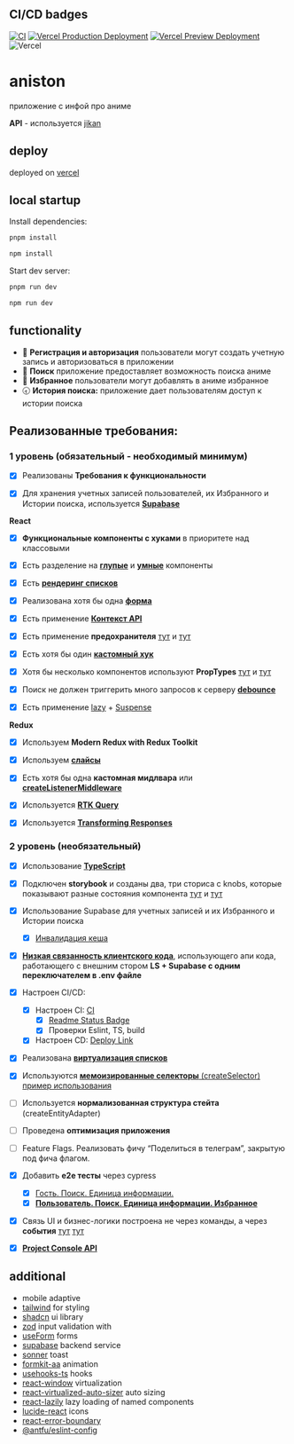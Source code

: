 ## <a id="ci-cd-badges"></a> CI/CD badges
[![CI](https://github.com/neequu/astoning/actions/workflows/ci.yml/badge.svg)](https://github.com/neequu/astoning/actions/workflows/ci.yml)
[![Vercel Production Deployment](https://github.com/neequu/astoning/actions/workflows/deploy.yml/badge.svg)](https://github.com/neequu/astoning/actions/workflows/deploy.yml)
[![Vercel Preview Deployment](https://github.com/neequu/astoning/actions/workflows/preview.yml/badge.svg)](https://github.com/neequu/astoning/actions/workflows/preview.yml)
![Vercel](https://vercelbadge.vercel.app/api/neequu/astoning)
# aniston

приложение с инфой про аниме

**API** - используется [jikan](https://docs.api.jikan.moe)

## deploy

deployed on [vercel](https://astoning-neequus-projects.vercel.app)

## local startup

Install dependencies:
```javascript
pnpm install
```
```javascript
npm install
```
Start dev server:
```javascript
pnpm run dev
```
```javascript
npm run dev
```

## **functionality**

- 🔐 **Регистрация и авторизация** пользователи могут создать учетную запись и авторизоваться в приложении
- 🔎 **Поиск** приложение предоставляет возможность поиска аниме
- 🖤 **Избранное** пользователи могут добавлять в аниме избранное
- 🕣 **История поиска:** приложение дает пользователям доступ к истории поиска

## Реализованные требования:

### **1 уровень (обязательный - необходимый минимум)**

- [x] Реализованы **Требования к функциональности**

- [x] Для хранения учетных записей пользователей, их Избранного и Истории поиска, используется [**Supabase**](https://github.com/neequu/astoning/blob/main/src/services/supabase.ts)

**React**

- [x] **Функциональные компоненты c хуками** в приоритете над классовыми
- [x] Есть разделение на **[глупые](https://github.com/neequu/astoning/blob/main/src/components/wrappers/PageWrapper.tsx)** и **[умные](https://github.com/neequu/astoning/blob/main/src/pages/home.tsx)** компоненты

- [x] Есть [**рендеринг списков**](https://github.com/neequu/astoning/blob/main/src/pages/search.tsx)

- [x] Реализована хотя бы одна [**форма**](https://github.com/neequu/astoning/blob/main/src/components/AuthForm.tsx)

- [x] Есть применение [**Контекст API**](https://github.com/neequu/astoning/blob/main/src/providers/theme-provider.tsx)

- [x] Есть применение **предохранителя** [тут](https://github.com/neequu/astoning/blob/main/src/App.tsx) и [тут](https://github.com/neequu/astoning/blob/main/src/components/ErrorLayout.tsx)

- [x] Есть хотя бы один [**кастомный хук**](https://github.com/neequu/astoning/blob/main/src/hooks)

- [x] Хотя бы несколько компонентов используют **PropTypes** [тут](https://github.com/neequu/astoning/blob/main/src/components/ui/spinner.tsx) и [тут](https://github.com/neequu/astoning/blob/main/src/components/misc/HiddenTextBlock.tsx)

- [x] Поиск не должен триггерить много запросов к серверу [**debounce**](https://github.com/neequu/astoning/blob/main/src/hooks/use-debounce.ts)

- [x] Есть применение [lazy](https://github.com/neequu/astoning/blob/main/src/router/router-config.ts) + [Suspense](https://github.com/neequu/astoning/blob/main/src/router/index.tsx)

**Redux**

- [x] Используем **Modern Redux with Redux Toolkit**
- [x] Используем [**слайсы**](https://github.com/neequu/astoning/blob/main/src/store/slices)

- [x] Есть хотя бы одна **кастомная мидлвара** или [**createListenerMiddleware**](https://github.com/neequu/astoning/blob/main/src/store/utils/middleware/console.ts)

- [x] Используется [**RTK Query**](https://github.com/neequu/astoning/tree/main/src/store/api)

- [x] Используется [**Transforming Responses**](https://github.com/neequu/astoning/blob/main/src/store/utils/transforms)

### **2 уровень (необязательный)**

- [x] Использование [**TypeScript**](https://github.com/neequu/astoning/blob/main/tsconfig.json)
- [x] Подключен **storybook** и созданы два, три сториса с knobs, которые показывают разные состояния компонента [тут](https://github.com/neequu/astoning/blob/main/src/stories/Button.stories.tsx) и [тут](https://github.com/neequu/astoning/blob/main/src/stories/Spinner.stories.tsx)
- [x] Использование Supabase для учетных записей и их Избранного и Истории поиска
    - [x] [Инвалидация кеша](https://github.com/neequu/astoning/blob/main/src/store/api/db-api.ts)

- [x] [**Низкая связанность клиентского кода**](https://github.com/neequu/astoning/blob/main/src/services/db/db-methods-switch.ts), использующего апи кода, работающего с внешним стором **LS + Supabase с одним переключателем в .env файле**
- [x] Настроен CI/CD:
    - [x] Настроен CI: [CI](https://github.com/neequu/astoning/blob/main/.github/workflows/ci.yml)
        - [x] [Readme Status Badge](#ci-cd-badges)
        - [x] Проверки Eslint, TS, build

    - [x] Настроен CD: [Deploy Link](#deploy)
- [x] Реализована [**виртуализация списков**](https://github.com/neequu/astoning/blob/main/src/pages/history.tsx)
- [x] Используются [**мемоизированные селекторы** (createSelector)](https://github.com/neequu/astoning/blob/main/src/store/utils/selectors.ts) [пример использования](https://github.com/neequu/astoning/blob/main/src/pages/visit.tsx)
- [ ] Используется **нормализованная структура стейта** (createEntityAdapter)
- [ ] Проведена **оптимизация приложения**

- [ ] Feature Flags. Реализовать фичу “Поделиться в телеграм”, закрытую под фича флагом.

- [x] Добавить **e2e тесты** через cypress
    - [x] [Гость. Поиск. Единица информации.](https://github.com/neequu/astoning/blob/main/cypress/e2e/search-card-redirect.cy.ts)
    - [x] [**Пользователь. Поиск. Единица информации. Избранное**](https://github.com/neequu/astoning/blob/main/cypress/e2e/favorites.cy.ts)

- [x] Связь UI и бизнес-логики построена не через команды, а через **события** [тут](https://github.com/neequu/astoning/blob/main/src/components/like/LikeComponent.tsx) [тут](https://github.com/neequu/astoning/blob/main/src/pages/visit.tsx)
- [x] [**Project Console API**](https://github.com/neequu/astoning/blob/main/src/services/console)

## **additional**

- mobile adaptive
- [tailwind](https://tailwindcss.com) for styling
- [shadcn](https://ui.shadcn.com) ui library
- [zod](https://zod.dev/) input validation with
- [useForm](https://react-hook-form.com/docs/useform) forms
- [supabase](https://supabase.com/) backend service
- [sonner](https://sonner.emilkowal.ski/toast) toast
- [formkit-aa](https://auto-animate.formkit.com) animation
- [usehooks-ts](https://usehooks-ts.com) hooks
- [react-window](https://github.com/bvaughn/react-window) virtualization
- [react-virtualized-auto-sizer](https://github.com/bvaughn/react-virtualized-auto-sizer) auto sizing
- [react-lazily](https://github.com/JLarky/react-lazily) lazy loading of named components
- [lucide-react](https://lucide.dev/) icons
- [react-error-boundary](https://github.com/bvaughn/react-error-boundary)
- [@antfu/eslint-config](https://github.com/antfu/eslint-config)

